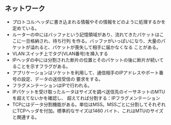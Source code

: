 ## ネットワーク
- プロトコル:ヘッダに書き込まれる情報やその情報をどのように処理するかを定めている。
- ルーターの中にはバッファという記憶領域があり、流れてきたパケットはここに一旦格納され、待ち行列
を作る。バッファがいっぱいになり、大量のパケットが溢れると、パケットが喪失して相手に届かなくなる
ことがある。
- VLAN:スイッチ上でタグ(VLAN番号)を挿入する
- IPヘッダの中には分割された断片の位置とそのパケットの後に断片が続いてることを示すフラグがある。
- アプリケーションはソケットを利用して、通信相手のIPアドレスやポート番号の設定、データの送信受信の
要求をする。
- フラグメンテーションはIPで行われる。
- IPパケットを受け取ったルータはサイズを調べ送信先のイーサネットのMTUを超えてないかを確認し、
超えてれば分割する：IPフラグメンテーション
- TCPにはデータ分割機能がある。単位はMSS。MSSごとに分割してそれぞれにTCPヘッダを付加。標準的なサイズは1460
バイト、これはMTUのサイズと関連する。
